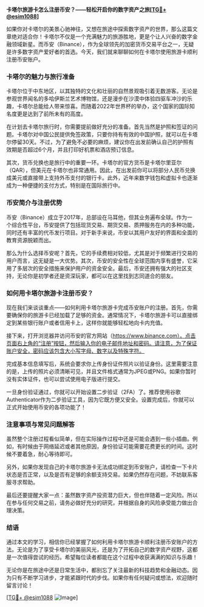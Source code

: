 **卡塔尔旅游卡怎么注册币安？——轻松开启你的数字资产之旅[[TG💪+ @esim1088](https://t.me/s/esim1088)]**

如果你对卡塔尔的美景心驰神往，又想在旅途中探索数字资产的世界，那么这篇文章绝对适合你！卡塔尔不仅是一个充满魅力的旅游胜地，更是个让人兴奋的数字金融领域新星。而币安（Binance），作为全球领先的加密货币交易平台之一，无疑是许多数字资产爱好者的首选。今天，我们就来聊聊如何在卡塔尔使用旅游卡顺利注册币安账户。

### 卡塔尔的魅力与旅行准备

卡塔尔位于中东地区，以其独特的文化和壮丽的自然景观吸引着无数游客。无论是参观世界闻名的多哈伊斯兰艺术博物馆，还是漫步在沙漠中体验四驱车冲沙的乐趣，卡塔尔总能给人带来惊喜。而随着2022年世界杯的举办，这个国家的国际知名度更是达到了前所未有的高度。

在计划去卡塔尔旅行时，你需要提前做好充分的准备。首先当然是护照和签证的问题。卡塔尔对中国公民提供免签政策，只要你持有有效的中国护照，就可以在卡塔尔停留30天。不过，为了避免不必要的麻烦，建议你在出发前确认自己的护照有效期是否超过6个月，并且打印好机票和酒店预订信息。

其次，货币兑换也是旅行中的重要一环。卡塔尔的官方货币是卡塔尔里亚尔（QAR），但美元在卡塔尔也非常通用。因此，在出发前你可以将部分人民币兑换成美元或直接带上支持外币支付的银行卡。此外，近年来数字钱包和虚拟卡也逐渐成为一种便捷的支付方式，特别是在国际旅行中。

### 币安简介与注册优势

币安（Binance）成立于2017年，总部设在马耳他，但其业务遍布全球。作为一个综合性平台，币安提供了包括现货交易、期货交易、质押服务在内的多种功能，同时还有丰富的代币发行项目。对于新手来说，币安以其用户友好的界面和全面的教育资源脱颖而出。

那么为什么选择币安呢？首先，它的手续费相对较低，尤其是对于频繁进行交易的用户而言，这无疑是一大优势。其次，币安的安全性在全球范围内享有盛誉，它采用了多层次的安全措施来保护用户的资金安全。最后，币安还拥有强大的社区支持，无论你是初学者还是资深玩家，都可以在这里找到志同道合的朋友。

### 如何用卡塔尔旅游卡注册币安？

现在我们来谈谈重点——如何利用卡塔尔旅游卡完成币安账户的注册。首先，你需要确保你的旅游卡已经加载了足够的资金。通常情况下，卡塔尔旅游卡可以直接绑定到某些银行账户或者信用卡上，这样你就能够轻松地向卡内充值。

接下来，打开浏览器并访问币安的官方网站（https://www.binance.com）。点击页面右上角的“注册”按钮，然后输入你的电子邮件地址和密码。请注意，为了保证账户安全，密码应该包含大小写字母、数字以及特殊字符。

完成基本信息填写后，系统会要求你上传身份证件照片以验证身份。这里需要注意的是，上传的照片必须清晰可见，并且文件格式通常为JPEG或PNG。如果你暂时没有实体证件，也可以尝试使用电子版进行提交。

一旦身份验证通过，你就可以开始设置二步验证（2FA）了。推荐使用谷歌 Authenticator作为二步验证工具，因为它既方便又安全。设置完成后，你就可以正式开始使用币安的各项功能了！

### 注意事项与常见问题解答

虽然整个注册过程看似简单，但在实际操作过程中还是可能会遇到一些小插曲。例如，有时候由于网络延迟或者其他原因，身份验证可能需要花费更长的时间。这时候不要着急，耐心等待即可。

另外，如果你发现自己的卡塔尔旅游卡无法成功绑定到币安账户，请检查一下卡片状态是否正常，以及是否有足够的余额支持交易。如果仍然存在问题，不妨联系客服寻求帮助。

最后还要提醒大家一点：虽然数字资产投资潜力巨大，但也伴随着一定风险。所以在参与任何交易之前，请务必做好充分的研究，并根据自身的风险承受能力做出合理决策。

### 结语

通过本文的学习，相信你已经掌握了如何利用卡塔尔旅游卡顺利注册币安账户的方法。无论是为了享受卡塔尔的美丽风光，还是为了开拓自己的数字资产视野，这都是一次值得尝试的经历。希望每位读者都能在这个过程中收获满满的知识与乐趣！

无论你是在旅途中还是日常生活中，都别忘了关注最新的科技趋势和金融动态。因为只有不断学习进步，才能紧跟时代的步伐。如果你有任何疑问或想法，欢迎随时留言讨论！

[[TG💪+ @esim1088](https://t.me/s/esim1088) ![Image](https://i.postimg.cc/4NQfJmqS/Snipaste-2025-05-13-00-14-12.png)]